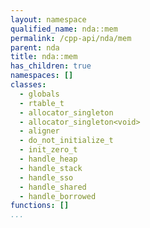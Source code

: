 ```yaml
---
layout: namespace
qualified_name: nda::mem
permalink: /cpp-api/nda/mem
parent: nda
title: nda::mem
has_children: true
namespaces: []
classes:
  - globals
  - rtable_t
  - allocator_singleton
  - allocator_singleton<void>
  - aligner
  - do_not_initialize_t
  - init_zero_t
  - handle_heap
  - handle_stack
  - handle_sso
  - handle_shared
  - handle_borrowed
functions: []
...
```


